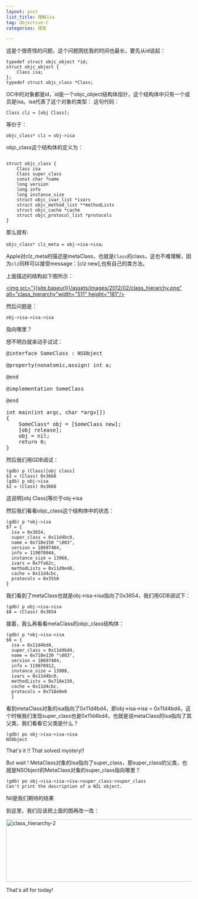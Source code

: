 ```yaml
---
layout: post
list_title: 理解isa
tag: Objective-C
categories: 随笔

---
```


<em></em>

这是个很奇怪的问题，这个问题困扰我的时间也最长，要先从id说起：

```objc
typedef struct objc_object *id;
struct objc_object {
    Class isa;
};
typedef struct objc_class *Class;
```

OC中的对象都是id，id是一个objc_object结构体指针，这个结构体中只有一个成员是isa。isa代表了这个对象的类型：
这句代码：

```
Class clz = [obj Class];
```

等价于：

```
objc_class* clz = obj->isa

```

objc_class这个结构体的定义为：

```objc

struct objc_class {
    Class isa  
    Class super_class                                       
    const char *name                                        
    long version                                           
    long info                                               
    long instance_size                                    
    struct objc_ivar_list *ivars                         
    struct objc_method_list **methodLists                  
    struct objc_cache *cache                             
    struct objc_protocol_list *protocols                   
} 
```

那么就有:

```
objc_class* clz_meta = obj->isa->isa。
```

Apple对clz_meta的描述是metaClass，也就是`Class`的class，这也不难理解，因为`clz`同样可以接受message：[clz new],也有自己的类方法。

上面描述的结构如下图所示：

<a href="/assets/images/2012/02/class_hierarchy.png"><img src="{{site.baseurl}}/assets/images/2012/02/class_hierarchy.png" alt="class_hierarchy"width="511" height="181"/></a>

然后问题是：

```
obj->isa->isa->isa
```

指向哪里？

想不明白就来动手试试：
 
<pre class="theme:tomorrow-night lang:objc decode:true " >@interface SomeClass : NSObject

@property(nonatomic,assign) int a;

@end

@implementation SomeClass

@end

int main(int argc, char *argv[])
{
    SomeClass* obj = [SomeClass new];    
    [obj release];
    obj = nil;
    return 0;
}</pre> 

然后我们用GDB调试：

```
(gdb) p (Class)[obj class]
$3 = (Class) 0x3668
(gdb) p obj->isa
$2 = (Class) 0x3668

```

这说明[obj Class]等价于obj->isa

然后我们看看objc_class这个结构体中的状态：

```
(gdb) p *obj->isa
$7 = {
  isa = 0x3654, 
  super_class = 0x11d4bc0, 
  name = 0x718e150 "\003", 
  version = 18697404, 
  info = 119070944, 
  instance_size = 13968, 
  ivars = 0x7fa62c, 
  methodLists = 0x11d9e40, 
  cache = 0x11d4cbc, 
  protocols = 0x3558
}
```

我们看到了metaClass也就是obj->isa->isa指向了0x3654，我们用GDB调试下：

```
(gdb) p obj->isa->isa
$8 = (Class) 0x3654
```

接着，我么再看看metaClass的objc_class结构体：

```
(gdb) p *obj->isa->isa
$6 = {
  isa = 0x11d4bd4, 
  super_class = 0x11d4bd4, 
  name = 0x718e130 "\003", 
  version = 18697404, 
  info = 119070912, 
  instance_size = 13908, 
  ivars = 0x11d4bc0, 
  methodLists = 0x718e150, 
  cache = 0x11d4cbc, 
  protocols = 0x718e0e0
  }
```

看到metaClass对象的isa指向了0x11d4bd4，即obj->isa->isa = 0x11d4bd4。这个时候我们发现super_class也是0x11d4bd4，也就是说metaClass的isa指向了其父类，我们看看它父类是什么？

```
(gdb) po obj->isa->isa->isa
NSObject
```

That's it !! That solved mystery!!

But wait ! MetaClass对象的isa指向了super_class，那super_class的父类，也就是NSObject的MetaClass对象的super_class指向哪里？

```
(gdb) po obj->isa->isa->isa->super_class->super_class
Can't print the description of a NIL object.

```

Nil是我们期待的结果

到这里，我们应该把上面的图再改一改：

<a href="/assets/images/2012/02/class_hierarchy-2.png"><img src="{{site.baseurl}}/assets/images/2012/02/class_hierarchy-2.png" alt="class_hierarchy-2" width="525" height="169"/></a>

That's all for today!

